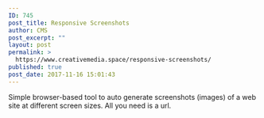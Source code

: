 ```yaml
---
ID: 745
post_title: Responsive Screenshots
author: CMS
post_excerpt: ""
layout: post
permalink: >
  https://www.creativemedia.space/responsive-screenshots/
published: true
post_date: 2017-11-16 15:01:43
---
```

Simple browser-based tool to auto generate screenshots (images) of a web site at different screen sizes. All you need is a url.